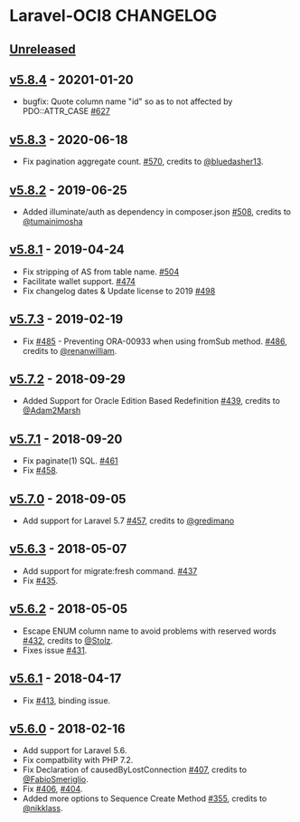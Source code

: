 # Laravel-OCI8 CHANGELOG

## [Unreleased]

## [v5.8.4] - 20201-01-20

- bugfix: Quote column name "id" so as to not affected by PDO::ATTR_CASE [#627]

## [v5.8.3] - 2020-06-18

- Fix pagination aggregate count. [#570], credits to [@bluedasher13].

## [v5.8.2] - 2019-06-25

- Added illuminate/auth as dependency in composer.json [#508], credits to [@tumainimosha]

## [v5.8.1] - 2019-04-24

- Fix stripping of AS from table name. [#504]
- Facilitate wallet support. [#474]
- Fix changelog dates & Update license to 2019 [#498]

## [v5.7.3] - 2019-02-19

- Fix [#485] - Preventing ORA-00933 when using fromSub method. [#486], credits to [@renanwilliam].

## [v5.7.2] - 2018-09-29

- Added Support for Oracle Edition Based Redefinition [#439][#465], credits to [@Adam2Marsh]

## [v5.7.1] - 2018-09-20

- Fix paginate(1) SQL. [#461]
- Fix [#458].

## [v5.7.0] - 2018-09-05

- Add support for Laravel 5.7 [#457], credits to [@gredimano]


## [v5.6.3] - 2018-05-07

- Add support for migrate:fresh command. [#437]
- Fix [#435].

## [v5.6.2] - 2018-05-05

- Escape ENUM column name to avoid problems with reserved words [#432], credits to [@Stolz].
- Fixes issue [#431].

## [v5.6.1] - 2018-04-17

- Fix [#413], binding issue.

## [v5.6.0] - 2018-02-16

- Add support for Laravel 5.6.
- Fix compatbility with PHP 7.2.
- Fix Declaration of causedByLostConnection [#407], credits to [@FabioSmeriglio].
- Fix [#406], [#404].
- Added more options to Sequence Create Method [#355], credits to [@nikklass].

[Unreleased]: https://github.com/yajra/laravel-oci8/compare/v5.8.4...5.8
[v5.8.4]: https://github.com/yajra/laravel-oci8/compare/v5.8.3...v5.8.4
[v5.8.3]: https://github.com/yajra/laravel-oci8/compare/v5.8.2...v5.8.3
[v5.8.2]: https://github.com/yajra/laravel-oci8/compare/v5.8.1...v5.8.2
[v5.8.1]: https://github.com/yajra/laravel-oci8/compare/v5.8.0...v5.8.1
[v5.8.0]: https://github.com/yajra/laravel-oci8/compare/v5.7.3...v5.8.0
[v5.7.3]: https://github.com/yajra/laravel-oci8/compare/v5.7.2...v5.7.3
[v5.7.2]: https://github.com/yajra/laravel-oci8/compare/v5.7.1...v5.7.2
[v5.7.1]: https://github.com/yajra/laravel-oci8/compare/v5.7.0...v5.7.1
[v5.7.0]: https://github.com/yajra/laravel-oci8/compare/v5.6.2...v5.7.0
[v5.6.3]: https://github.com/yajra/laravel-oci8/compare/v5.6.2...v5.6.3
[v5.6.2]: https://github.com/yajra/laravel-oci8/compare/v5.6.1...v5.6.2
[v5.6.1]: https://github.com/yajra/laravel-oci8/compare/v5.6.0...v5.6.1
[v5.6.0]: https://github.com/yajra/laravel-oci8/compare/v5.5.7...v5.6.0

[#355]: https://github.com/yajra/laravel-oci8/pull/355
[#407]: https://github.com/yajra/laravel-oci8/pull/407
[#432]: https://github.com/yajra/laravel-oci8/pull/432
[#437]: https://github.com/yajra/laravel-oci8/pull/437
[#457]: https://github.com/yajra/laravel-oci8/pull/457
[#461]: https://github.com/yajra/laravel-oci8/pull/461
[#439]: https://github.com/yajra/laravel-oci8/pull/439
[#465]: https://github.com/yajra/laravel-oci8/pull/465
[#486]: https://github.com/yajra/laravel-oci8/pull/486
[#491]: https://github.com/yajra/laravel-oci8/pull/491
[#504]: https://github.com/yajra/laravel-oci8/pull/504
[#474]: https://github.com/yajra/laravel-oci8/pull/474
[#498]: https://github.com/yajra/laravel-oci8/pull/498
[#508]: https://github.com/yajra/laravel-oci8/pull/508
[#570]: https://github.com/yajra/laravel-oci8/pull/570
[#627]: https://github.com/yajra/laravel-oci8/pull/627

[#413]: https://github.com/yajra/laravel-oci8/issue/413
[#406]: https://github.com/yajra/laravel-oci8/issue/406
[#404]: https://github.com/yajra/laravel-oci8/issue/404
[#431]: https://github.com/yajra/laravel-oci8/issue/431
[#435]: https://github.com/yajra/laravel-oci8/issue/435
[#458]: https://github.com/yajra/laravel-oci8/issue/458
[#485]: https://github.com/yajra/laravel-oci8/issue/485

[@FabioSmeriglio]: https://github.com/FabioSmeriglio
[@nikklass]: https://github.com/nikklass
[@Stolz]: https://github.com/Stolz
[@gredimano]: https://github.com/gredimano
[@Adam2Marsh]: https://github.com/Adam2Marsh
[@renanwilliam]: https://github.com/renanwilliam
[@tumainimosha]: https://github.com/tumainimosha
[@bluedasher13]: https://github.com/bluedasher13
